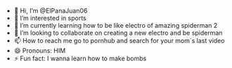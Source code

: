 - 👋 Hi, I’m @ElPanaJuan06
- 👀 I’m interested in sports
- 🌱 I’m currently learning how to be like electro of amazing spiderman 2
- 💞️ I’m looking to collaborate on creating a new electro and be spiderman
- 📫 How to reach me go to pornhub and search for your mom´s last video
- 😄 Pronouns: HIM
- ⚡ Fun fact: I wanna learn how to make bombs 

<!---
ElPanaJuan06/ElPanaJuan06 is a ✨ special ✨ repository because its `README.md` (this file) appears on your GitHub profile.
You can click the Preview link to take a look at your changes.
--->
